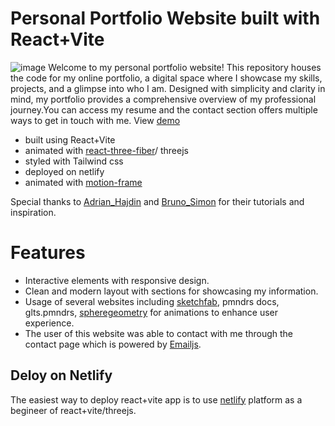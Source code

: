 # Personal Portfolio Website built with React+Vite
![image](https://github.com/AbishekMS/3DPortfolio/assets/108707094/fc291f9b-d548-4b88-9b8b-4afd57042ba5)
Welcome to my personal portfolio website! This repository houses the code for my online portfolio,
a digital space where I showcase my skills, projects, and a glimpse into who I am. Designed with simplicity and clarity in mind, my portfolio provides a comprehensive overview of my professional journey.You can access my resume and the contact section offers multiple ways to get in touch with me.
View [demo](https://abishekms-portfolio.netlify.app/)
  * built using React+Vite
  * animated with [react-three-fiber](https://docs.pmnd.rs/react-three-fiber/getting-started/introduction)/ threejs
  * styled with Tailwind css
  * deployed on netlify
  * animated with [motion-frame](https://www.npmjs.com/package/framer-motion)
    
Special thanks to [Adrian_Hajdin](https://www.youtube.com/@javascriptmastery) and [Bruno_Simon](https://bruno-simon.com/) for their tutorials and inspiration.

# Features
  * Interactive elements with responsive design.
  * Clean and modern layout with sections for showcasing my information.
  * Usage of several websites including [sketchfab](https://sketchfab.com/feed), pmndrs docs, glts.pmndrs, [spheregeometry](https://threejs.org/docs/#api/en/geometries/SphereGeometry) for animations to enhance user experience.
  * The user of this website was able to contact with me through the contact page which is powered by [Emailjs](https://www.emailjs.com/).

## Deloy on Netlify
The easiest way to deploy react+vite app is to use [netlify](https://www.netlify.com/) platform as a begineer of react+vite/threejs.



